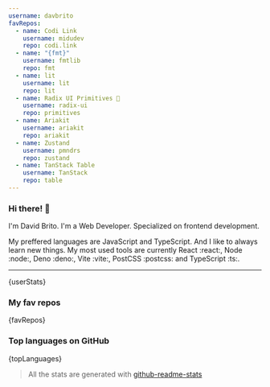 ```yaml
---
username: davbrito
favRepos:
  - name: Codi Link
    username: midudev
    repo: codi.link
  - name: "{fmt}"
    username: fmtlib
    repo: fmt
  - name: lit
    username: lit
    repo: lit
  - name: Radix UI Primitives 💖
    username: radix-ui
    repo: primitives
  - name: Ariakit
    username: ariakit
    repo: ariakit
  - name: Zustand
    username: pmndrs
    repo: zustand
  - name: TanStack Table
    username: TanStack
    repo: table
---
```


<!--
**davbrito/davbrito** is a ✨ _special_ ✨ repository because its \`README.md\` (this file) appears on your GitHub profile.

Here are some ideas to get you started:

- 🔭 I’m currently working on ...
- 🌱 I’m currently learning ...
- 👯 I’m looking to collaborate on ...
- 🤔 I’m looking for help with ...
- 💬 Ask me about ...
- 📫 How to reach me: ...
- 😄 Pronouns: ...
- ⚡ Fun fact: ...
-->

### Hi there! 👋

I'm David Brito. I'm a Web Developer. Specialized on frontend development.

My preffered languages are JavaScript and TypeScript. And I like to always learn
new things. My most used tools are currently React :react:, Node :node:, Deno
:deno:, Vite :vite:, PostCSS :postcss: and TypeScript :ts:.

---

{userStats}

### My fav repos

{favRepos}

### Top languages on GitHub

{topLanguages}

> All the stats are generated with
> [github-readme-stats](https://github.com/anuraghazra/github-readme-stats)
